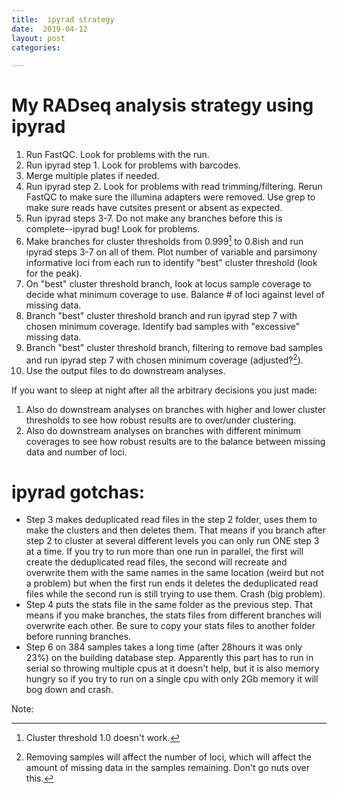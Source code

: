 ```yaml
---
title:  ipyrad strategy
date:  2019-04-12
layout: post
categories:

---
```

# My RADseq analysis strategy using ipyrad

1. Run FastQC. Look for problems with the run.
1. Run ipyrad step 1. Look for problems with barcodes.
1. Merge multiple plates if needed.
1. Run ipyrad step 2. Look for problems with read trimming/filtering. Rerun FastQC to make sure the illumina adapters were removed. Use grep to make sure reads have cutsites present or absent as expected.
1. Run ipyrad steps 3-7. Do not make any branches before this is complete--ipyrad bug! Look for problems.
1. Make branches for cluster thresholds from 0.999[^1] to 0.8ish and run ipyrad steps 3-7 on all of them. Plot number of variable and parsimony informative loci from each run to identify "best" cluster threshold (look for the peak).
1. On "best" cluster threshold branch, look at locus sample coverage to decide what minimum coverage to use. Balance # of loci against level of missing data.
1. Branch "best" cluster threshold branch and run ipyrad step 7 with chosen minimum coverage. Identify bad samples with "excessive" missing data.
1. Branch "best" cluster threshold branch, filtering to remove bad samples and run ipyrad step 7 with chosen minimum coverage (adjusted?[^2]).
1. Use the output files to do downstream analyses.

If you want to sleep at night after all the arbitrary decisions you just made:

1. Also do downstream analyses on branches with higher and lower cluster thresholds to see how robust results are to over/under clustering.
1. Also do downstream analyses on branches with different minimum coverages to see how robust results are to the balance between missing data and number of loci.

# ipyrad gotchas:

* Step 3 makes deduplicated read files in the step 2 folder, uses them to make the clusters and then deletes them. That means if you branch after step 2 to cluster at several different levels you can only run ONE step 3 at a time. If you try to run more than one run in parallel, the first will create the deduplicated read files, the second will recreate and overwrite them with the same names in the same location (weird but not a problem) but when the first run ends it deletes the deduplicated read files while the second run is still trying to use them. Crash (big problem).
* Step 4 puts the stats file in the same folder as the previous step. That means if you make branches, the stats files from different branches will overwrite each other. Be sure to copy your stats files to another folder before running branches.
* Step 6 on 384 samples takes a long time (after 28hours it was only 23%) on the building database step. Apparently this part has to run in serial so throwing multiple cpus at it doesn't help, but it is also memory hungry so if you try to run on a single cpu with only 2Gb memory it will bog down and crash.

Note:

[^1]: Cluster threshold 1.0 doesn't work.
[^2]: Removing samples will affect the number of loci, which will affect the amount of missing data in the samples remaining. Don't go nuts over this.
